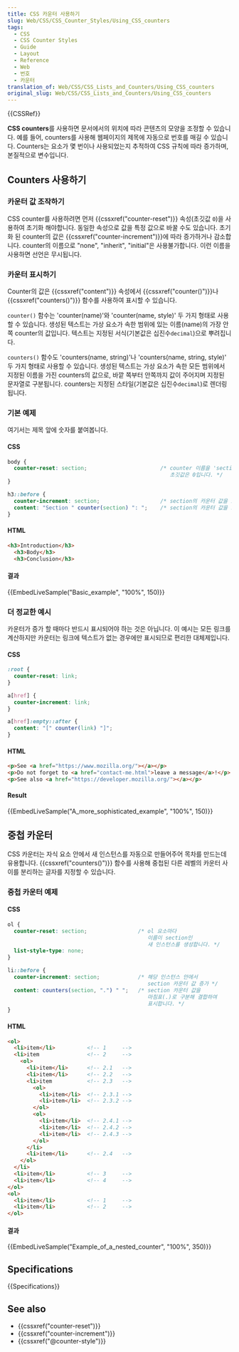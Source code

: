 ```yaml
---
title: CSS 카운터 사용하기
slug: Web/CSS/CSS_Counter_Styles/Using_CSS_counters
tags:
  - CSS
  - CSS Counter Styles
  - Guide
  - Layout
  - Reference
  - Web
  - 번호
  - 카운터
translation_of: Web/CSS/CSS_Lists_and_Counters/Using_CSS_counters
original_slug: Web/CSS/CSS_Lists_and_Counters/Using_CSS_counters
---
```


{{CSSRef}}

**CSS counters**를 사용하면 문서에서의 위치에 따라 콘텐츠의 모양을 조정할 수 있습니다. 예를 들어, counters를 사용해 웹페이지의 제목에 자동으로 번호를 매길 수 있습니다. Counters는 요소가 몇 번이나 사용되었는지 추적하여 CSS 규칙에 따라 증가하며, 본질적으로 변수입니다.

## Counters 사용하기

### 카운터 값 조작하기

CSS counter를 사용하려면 먼저 {{cssxref("counter-reset")}} 속성(초깃값 `0`)을 사용하여 초기화 해야합니다. 동일한 속성으로 값을 특정 값으로 바꿀 수도 있습니다. 초기화 된 counter의 값은 {{cssxref("counter-increment")}}에 따라 증가하거나 감소합니다. counter의 이름으로 "none", "inherit", "initial"은 사용불가합니다. 이런 이름을 사용하면 선언은 무시됩니다.

### 카운터 표시하기

Counter의 값은 {{cssxref("content")}} 속성에서 {{cssxref("counter()")}}나 {{cssxref("counters()")}} 함수를 사용하여 표시할 수 있습니다.

`counter()` 함수는 'counter(name)'와 'counter(name, style)' 두 가지 형태로 사용할 수 있습니다. 생성된 텍스트는 가상 요소가 속한 범위에 있는 이름(name)의 가장 안쪽 counter의 값입니다. 텍스트는 지정된 서식(기본값은 십진수`decimal`)으로 뿌려집니다.

`counters()` 함수도 'counters(name, string)'나 'counters(name, string, style)' 두 가지 형태로 사용할 수 있습니다. 생성된 텍스트는 가상 요소가 속한 모든 범위에서 지정된 이름을 가진 counters의 값으로, 바깥 쪽부터 안쪽까지 값이 주어지며 지정된 문자열로 구분됩니다. counters는 지정된 스타일(기본값은 십진수`decimal`)로 렌더링 됩니다.

### 기본 예제

여기서는 제목 앞에 숫자를 붙여봅니다.

#### CSS

```css
body {
  counter-reset: section;                       /* counter 이름을 'section'으로 지정합니다.
                                                   초깃값은 0입니다. */
}

h3::before {
  counter-increment: section;                   /* section의 카운터 값을 1씩 증가시킵니다. */
  content: "Section " counter(section) ": ";    /* section의 카운터 값을 표시합니다. */
}
```

#### HTML

```html
<h3>Introduction</h3>
  <h3>Body</h3>
  <h3>Conclusion</h3>
```

#### 결과

{{EmbedLiveSample("Basic_example", "100%", 150)}}

### 더 정교한 예시

카운터가 증가 할 때마다 반드시 표시되어야 하는 것은 아닙니다. 이 예시는 모든 링크를 계산하지만 카운터는 링크에 텍스트가 없는 경우에만 표시되므로 편리한 대체제입니다.

#### CSS

```css
:root {
  counter-reset: link;
}

a[href] {
  counter-increment: link;
}

a[href]:empty::after {
  content: "[" counter(link) "]";
}
```

#### HTML

```html
<p>See <a href="https://www.mozilla.org/"></a></p>
<p>Do not forget to <a href="contact-me.html">leave a message</a>!</p>
<p>See also <a href="https://developer.mozilla.org/"></a></p>
```

#### Result

{{EmbedLiveSample("A_more_sophisticated_example", "100%", 150)}}

## 중첩 카운터

CSS 카운터는 자식 요소 안에서 새 인스턴스를 자동으로 만들어주어 목차를 만드는데 유용합니다. {{cssxref("counters()")}} 함수를 사용해 중첩된 다른 레벨의 카운터 사이를 분리하는 글자를 지정할 수 있습니다.

### 중첩 카운터 예제

#### CSS

```css
ol {
  counter-reset: section;                /* ol 요소마다
                                            이름이 section인
                                            새 인스턴스를 생성합니다. */
  list-style-type: none;
}

li::before {
  counter-increment: section;            /* 해당 인스턴스 안에서
                                            section 카운터 값 증가 */
  content: counters(section, ".") " ";   /* section 카운터 값을
                                            마침표(.)로 구분해 결합하여
                                            표시합니다. */
}
```

#### HTML

```html
<ol>
  <li>item</li>          <!-- 1     -->
  <li>item               <!-- 2     -->
    <ol>
      <li>item</li>      <!-- 2.1   -->
      <li>item</li>      <!-- 2.2   -->
      <li>item           <!-- 2.3   -->
        <ol>
          <li>item</li>  <!-- 2.3.1 -->
          <li>item</li>  <!-- 2.3.2 -->
        </ol>
        <ol>
          <li>item</li>  <!-- 2.4.1 -->
          <li>item</li>  <!-- 2.4.2 -->
          <li>item</li>  <!-- 2.4.3 -->
        </ol>
      </li>
      <li>item</li>      <!-- 2.4   -->
    </ol>
  </li>
  <li>item</li>          <!-- 3     -->
  <li>item</li>          <!-- 4     -->
</ol>
<ol>
  <li>item</li>          <!-- 1     -->
  <li>item</li>          <!-- 2     -->
</ol>
```

#### 결과

{{EmbedLiveSample("Example_of_a_nested_counter", "100%", 350)}}

## Specifications

{{Specifications}}

## See also

- {{cssxref("counter-reset")}}
- {{cssxref("counter-increment")}}
- {{cssxref("@counter-style")}}
